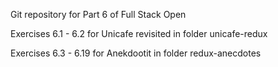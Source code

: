 Git repository for Part 6 of Full Stack Open

Exercises 6.1 - 6.2 for Unicafe revisited in folder unicafe-redux

Exercises 6.3 - 6.19 for Anekdootit in folder redux-anecdotes
